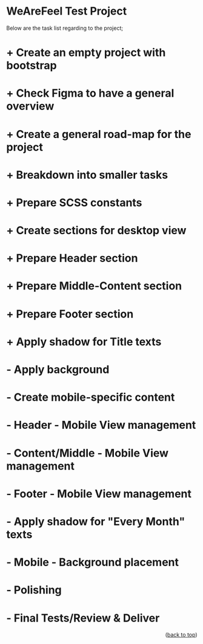 <!-- CONTRIBUTING -->

## <h1>WeAreFeel Test Project</h1>

Below are the task list regarding to the project;

# + Create an empty project with bootstrap

# + Check Figma to have a general overview

# + Create a general road-map for the project

# + Breakdown into smaller tasks

# + Prepare SCSS constants

# + Create sections for desktop view

# + Prepare Header section

# + Prepare Middle-Content section

# + Prepare Footer section

# + Apply shadow for Title texts

# - Apply background

# - Create mobile-specific content

# - Header - Mobile View management

# - Content/Middle - Mobile View management

# - Footer - Mobile View management

# - Apply shadow for "Every Month" texts

# - Mobile - Background placement

# - Polishing

# - Final Tests/Review & Deliver

<p align="right">(<a href="#top">back to top</a>)</p>
